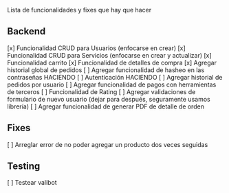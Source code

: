 Lista de funcionalidades y fixes que hay que hacer

## Backend

[x] Funcionalidad CRUD para Usuarios (enfocarse en crear)
[x] Funcionalidad CRUD para Servicios (enfocarse en crear y actualizar)
[x] Funcionalidad carrito
[x] Funcionalidad de detalles de compra
[x] Agregar historial global de pedidos
[ ] Agregar funcionalidad de hasheo en las contraseñas HACIENDO
[ ] Autenticación HACIENDO 
[ ] Agregar historial de pedidos por usuario
[ ] Agregar funcionalidad de pagos con herramientas de terceros
[ ] Funcionalidad de Rating
[ ] Agregar validaciones de formulario de nuevo usuario (dejar para después, seguramente usamos librería)
[ ] Agregar funcionalidad de generar PDF de detalle de orden

## Fixes
[ ] Arreglar error de no poder agregar un producto dos veces seguidas

## Testing
[ ] Testear valibot

